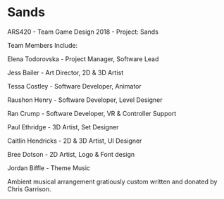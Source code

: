 # Sands
ARS420 - Team Game Design 2018 - Project: Sands

Team Members Include:

Elena Todorovska - Project Manager, Software Lead

Jess Bailer - Art Director, 2D & 3D Artist

Tessa Costley - Software Developer, Animator

Raushon Henry - Software Developer, Level Designer

Ran Crump - Software Developer, VR & Controller Support

Paul Ethridge - 3D Artist, Set Designer

Caitlin Hendricks - 2D & 3D Artist, UI Designer

Bree Dotson - 2D Artist, Logo & Font design

Jordan Biffle - Theme Music

Ambient musical arrangement gratiously custom written and donated by Chris Garrison.
